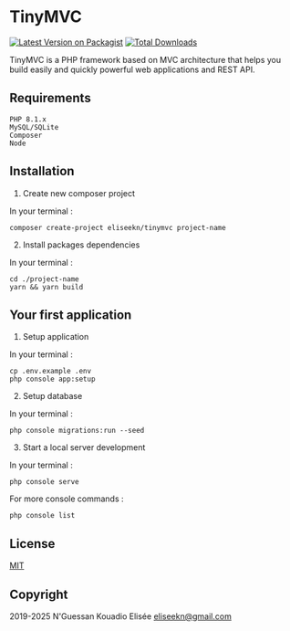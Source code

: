 # TinyMVC

[![Latest Version on Packagist](https://img.shields.io/packagist/v/eliseekn/tinymvc.svg?style=flat-square)](https://packagist.org/packages/eliseekn/tinymvc)
[![Total Downloads](https://img.shields.io/packagist/dt/eliseekn/tinymvc.svg?style=flat-square)](https://packagist.org/packages/eliseekn/tinymvc)

TinyMVC is a PHP framework based on MVC architecture that helps you build easily and quickly powerful web applications and REST API.

## Requirements
```
PHP 8.1.x
MySQL/SQLite
Composer
Node
```

## Installation

1. Create new composer project

In your terminal :
```
composer create-project eliseekn/tinymvc project-name
```

2. Install packages dependencies

In your terminal :
```
cd ./project-name
yarn && yarn build
```

## Your first application

1. Setup application

In your terminal :
```
cp .env.example .env
php console app:setup
```

2. Setup database

In your terminal :
```
php console migrations:run --seed
```

3. Start a local server development

In your terminal :
```
php console serve
```
For more console commands :
```
php console list
```

## License
[MIT](https://opensource.org/licenses/MIT)

## Copyright
2019-2025 N'Guessan Kouadio Elisée <eliseekn@gmail.com>
